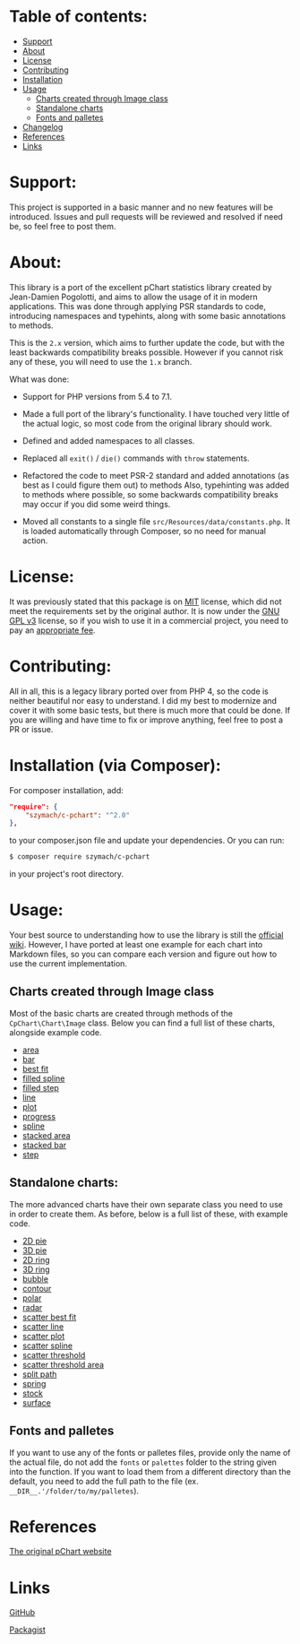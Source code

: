 Table of contents:
==================
* [Support](#support)
* [About](#about)
* [License](#license)
* [Contributing](#contributing)
* [Installation](#installation-via-composer)
* [Usage](#usage)
    - [Charts created through Image class](#charts-created-through-image-class)
    - [Standalone charts](#standalone-charts)
    - [Fonts and palletes](#fonts-and-palletes)
* [Changelog](#changelog)
* [References](#references)
* [Links](#links)

Support:
========

This project is supported in a basic manner and no new features will be introduced.
Issues and pull requests will be reviewed and resolved if need be, so feel free
to post them.

About:
======

This library is a port of the excellent pChart statistics library created by Jean-Damien Pogolotti,
and aims to allow the usage of it in modern applications. This was done through
applying PSR standards to code, introducing namespaces and typehints, along with
some basic annotations to methods.

This is the `2.x` version, which aims to further update the code, but with the least
backwards compatibility breaks possible. However if you cannot risk any of these,
you will need to use the `1.x` branch.

What was done:

- Support for PHP versions from 5.4 to 7.1.

- Made a full port of the library's functionality. I have touched very little of
the actual logic, so most code from the original library should work.

- Defined and added namespaces to all classes.

- Replaced all `exit()` / `die()` commands with `throw` statements.

- Refactored the code to meet PSR-2 standard and added annotations (as best as I could figure them out)
to methods Also, typehinting was added to methods where possible, so some backwards compatibility breaks
may occur if you did some weird things.

- Moved all constants to a single file `src/Resources/data/constants.php`. It is loaded automatically
through Composer, so no need for manual action.

License:
========

It was previously stated that this package is on [MIT](https://opensource.org/licenses/MIT) license,
which did not meet the requirements set by the original author. It is now under the
[GNU GPL v3](http://www.gnu.org/licenses/gpl-3.0.html) license, so if you wish to
use it in a commercial project, you need to pay an [appropriate fee](http://www.pchart.net/license).

Contributing:
=============

All in all, this is a legacy library ported over from PHP 4, so the code is neither
beautiful nor easy to understand. I did my best to modernize and cover it with
some basic tests, but there is much more that could be done. If you are willing and
have time to fix or improve anything, feel free to post a PR or issue.

Installation (via Composer):
============================

For composer installation, add:

```json
"require": {
    "szymach/c-pchart": "^2.0"
},
```

to your composer.json file and update your dependencies. Or you can run:

```sh
$ composer require szymach/c-pchart
```

in your project's root directory.

Usage:
======

Your best source to understanding how to use the library is still the [official wiki](http://wiki.pchart.net/).
However, I have ported at least one example for each chart into Markdown files,
so you can compare each version and figure out how to use the current implementation.

Charts created through Image class
---------------------------------------

Most of the basic charts are created through methods of the `CpChart\Chart\Image`
class. Below you can find a full list of these charts, alongside example code.

- [area](examples/area.md)
- [bar](examples/bar.md)
- [best fit](examples/best_fit.md)
- [filled spline](examples/filled_spline.md)
- [filled step](examples/filled_step.md)
- [line](examples/line.md)
- [plot](examples/plot.md)
- [progress](examples/progress.md)
- [spline](examples/spline.md)
- [stacked area](examples/stacked_area.md)
- [stacked bar](examples/stacked_bar.md)
- [step](examples/step.md)

Standalone charts:
------------------------------------

The more advanced charts have their own separate class you need to use in order
to create them. As before, below is a full list of these, with example code.

- [2D pie](examples/2d_pie.md)
- [3D pie](examples/3d_pie.md)
- [2D ring](examples/2d_ring.md)
- [3D ring](examples/3d_ring.md)
- [bubble](examples/bubble.md)
- [contour](examples/contour.md)
- [polar](examples/polar.md)
- [radar](examples/radar.md)
- [scatter best fit](examples/scatter_best_fit.md)
- [scatter line](examples/scatter_line.md)
- [scatter plot](examples/scatter_plot.md)
- [scatter spline](examples/scatter_spline.md)
- [scatter threshold](examples/scatter_threshold.md)
- [scatter threshold area](examples/scatter_threshold_area.md)
- [split path](examples/split_path.md)
- [spring](examples/spring.md)
- [stock](examples/stock.md)
- [surface](examples/surface.md)

Fonts and palletes
------------------

If you want to use any of the fonts or palletes files, provide only
the name of the actual file, do not add the `fonts` or `palettes` folder to the
string given into the function. If you want to load them from a different directory
than the default, you need to add the full path to the file (ex. `__DIR__.'/folder/to/my/palletes`).

References
==========
[The original pChart website](http://www.pchart.net/)

Links
=====

[GitHub](https://github.com/szymach/c-pchart)

[Packagist](https://packagist.org/packages/szymach/c-pchart)
